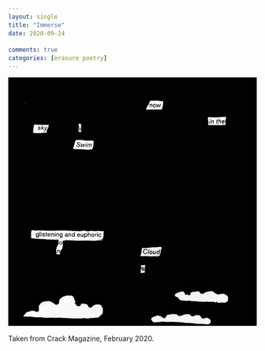 ```yaml
---
layout: single
title: "Immerse"
date: 2020-09-24

comments: true
categories: [erasure poetry]
---
```

<img src="/assets/images/articles/immerse.jpeg" class="responsive"><br>

Taken from Crack Magazine, February 2020.
